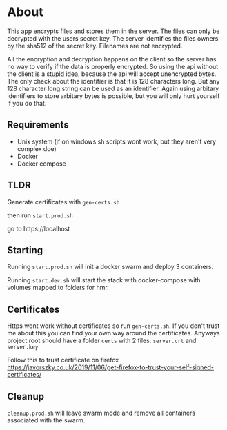 # About

This app encrypts files and stores them in the server. The files can only be decrypted with the users secret key. The server identifies the files owners by the sha512 of the secret key. Filenames are not encrypted.

All the encryption and decryption happens on the client so the server has no way to verify if the data is properly encrypted. So using the api without the client is a stupid idea, because the api will accept unencrypted bytes. The only check about the identifier is that it is 128 characters long. But any 128 character long string can be used as an identifier. Again using arbitary identifiers to store arbitary bytes is possible, but you will only hurt yourself if you do that.

## Requirements

- Unix system (if on windows sh scripts wont work, but they aren't very complex doe)
- Docker
- Docker compose

## TLDR

Generate certificates with `gen-certs.sh`

then run `start.prod.sh`

go to https://localhost

## Starting

Running `start.prod.sh` will init a docker swarm and deploy 3 containers.

Running `start.dev.sh` will start the stack with docker-compose with volumes mapped to folders for hmr.

## Certificates

Https wont work without certificates so run `gen-certs.sh`.
If you don't trust me about this you can find your own way around the certificates. Anyways project root should have a folder `certs` with 2 files: `server.crt` and `server.key`

Follow this to trust certificate on firefox https://javorszky.co.uk/2019/11/06/get-firefox-to-trust-your-self-signed-certificates/

## Cleanup

`cleanup.prod.sh` will leave swarm mode and remove all containers associated with the swarm.
